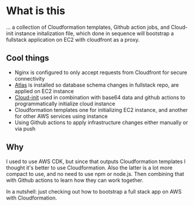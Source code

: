 # What is this

... a collection of Cloudformation templates, Github action jobs, and Cloud-init instance initalization file, which done in sequence will bootstrap a fullstack application on EC2 with cloudfront as a proxy.

## Cool things

- Nginx is configured to only accept requests from Cloudfront for secure connectivity
- [Atlas](https://atlasgo.io/) is installed so database schema changes in fullstack repo, are applied on EC2 instance
- [Cloud-init](https://cloudinit.readthedocs.io/en/latest/index.html) used in combination with base64 data and github actions to programmatically initialize cloud instance
- Cloudformation templates one for initializing EC2 instance, and another for other AWS services using instance
- Using Github actions to apply infrastructure changes either manually or via push

## Why

I used to use AWS CDK, but since that outputs Cloudformation templates I thought it's better to use Cloudformation. Also the latter is a lot more compact to use, and no need to use npm or node.js. Then combining that with Github actions to learn how they can work together.

In a nutshell: just checking out how to bootstrap a full stack app on AWS with Cloudformation.
